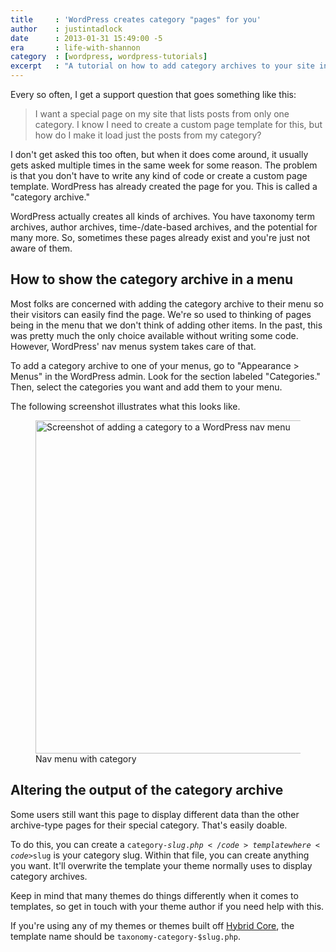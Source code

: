 ```yaml
---
title     : 'WordPress creates category "pages" for you'
author    : justintadlock
date      : 2013-01-31 15:49:00 -5
era       : life-with-shannon
category  : [wordpress, wordpress-tutorials]
excerpt   : "A tutorial on how to add category archives to your site in WordPress."
---
```


Every so often, I get a support question that goes something like this:

<blockquote>
I want a special page on my site that lists posts from only one category.  I know I need to create a custom page template for this, but how do I make it load just the posts from my category?
</blockquote>

I don't get asked this too often, but when it does come around, it usually gets asked multiple times in the same week for some reason.  The problem is that you don't have to write any kind of code or create a custom page template.  WordPress has already created the page for you.  This is called a "category archive."

WordPress actually creates all kinds of archives.  You have taxonomy term archives, author archives, time-/date-based archives, and the potential for many more.  So, sometimes these pages already exist and you're just not aware of them.

<h2>How to show the category archive in a menu</h2>

Most folks are concerned with adding the category archive to their menu so their visitors can easily find the page.  We're so used to thinking of pages being in the menu that we don't think of adding other items.  In the past, this was pretty much the only choice available without writing some code.  However, WordPress' nav menus system takes care of that.

To add a category archive to one of your menus, go to "Appearance > Menus" in the WordPress admin.  Look for the section labeled "Categories."  Then, select the categories you want and add them to your menu.

The following screenshot illustrates what this looks like.

<figure id="attachment_4735" class="wp-caption aligncenter" style="max-width: 774px">
	<img src="http://justintadlock.com/blog/wp-content/uploads/2013/01/nav-menu-categories.png" alt="Screenshot of adding a category to a WordPress nav menu" width="774" height="533" class="size-full wp-image-4735" srcset="http://justintadlock.com/blog/wp-content/uploads/2013/01/nav-menu-categories.png 774w, http://justintadlock.com/blog/wp-content/uploads/2013/01/nav-menu-categories-300x206.png 300w" sizes="(max-width: 774px) 100vw, 774px">
	<figcaption class="wp-caption-text">Nav menu with category</figcaption>
</figure>

<h2>Altering the output of the category archive</h2>

Some users still want this page to display different data than the other archive-type pages for their special category.  That's easily doable.

To do this, you can create a <code>category-$slug.php</code> template where <code>$slug</code> is your category slug.  Within that file, you can create anything you want.  It'll overwrite the template your theme normally uses to display category archives.

Keep in mind that many themes do things differently when it comes to templates, so get in touch with your theme author if you need help with this.

<p class="warning">If you're using any of my themes or themes built off <a href="http://themehybrid.com/hybrid-core" title="Hybrid Core WordPress theme framework">Hybrid Core</a>, the template name should be <code>taxonomy-category-$slug.php</code>.</p>

